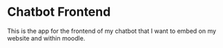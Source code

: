 # Chatbot Frontend

This is the app for the frontend of my chatbot that I want to embed on my website and within moodle.